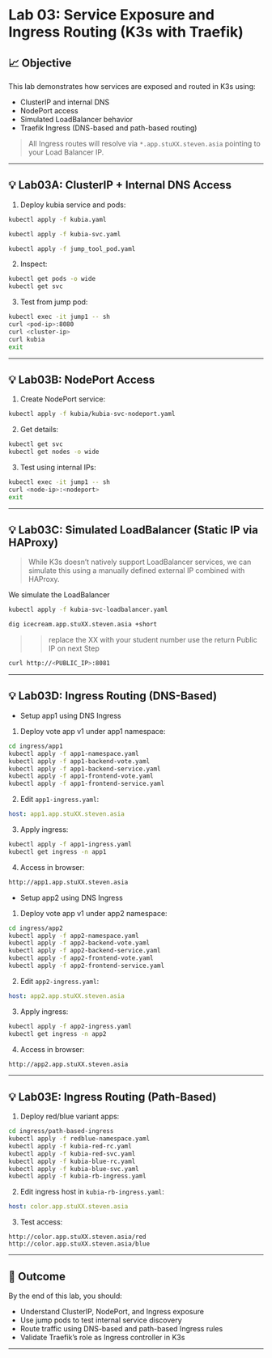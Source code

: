 # Lab 03: Service Exposure and Ingress Routing (K3s with Traefik)

## 📈 Objective

This lab demonstrates how services are exposed and routed in K3s using:

* ClusterIP and internal DNS
* NodePort access
* Simulated LoadBalancer behavior
* Traefik Ingress (DNS-based and path-based routing)

> All Ingress routes will resolve via `*.app.stuXX.steven.asia` pointing to your Load Balancer IP.

---

## 💡 Lab03A: ClusterIP + Internal DNS Access

1. Deploy kubia service and pods:

```bash
kubectl apply -f kubia.yaml
```

```bash 
kubectl apply -f kubia-svc.yaml
```

```bash 
kubectl apply -f jump_tool_pod.yaml
```

2. Inspect:

```bash
kubectl get pods -o wide
kubectl get svc
```

3. Test from jump pod:

```bash
kubectl exec -it jump1 -- sh
curl <pod-ip>:8080
curl <cluster-ip>
curl kubia
exit
```

---

## 💡 Lab03B: NodePort Access

1. Create NodePort service:

```bash
kubectl apply -f kubia/kubia-svc-nodeport.yaml
```

2. Get details:

```bash
kubectl get svc
kubectl get nodes -o wide
```

3. Test using internal IPs:

```bash
kubectl exec -it jump1 -- sh
curl <node-ip>:<nodeport>
exit
```

---

## 💡 Lab03C: Simulated LoadBalancer (Static IP via HAProxy)

> While K3s doesn’t natively support LoadBalancer services, we can simulate this using a manually defined external IP combined with HAProxy.

We simulate the LoadBalancer 

```bash 
kubectl apply -f kubia-svc-loadbalancer.yaml
```

```bash 
dig icecream.app.stuXX.steven.asia +short 
```
>> replace the XX with your student number
>> use the return Public IP on next Step 

```bash 
curl http://<PUBLIC_IP>:8081
```

---

## 💡 Lab03D: Ingress Routing (DNS-Based)

* Setup app1 using DNS Ingress

1. Deploy vote app v1 under app1 namespace:

```bash
cd ingress/app1
kubectl apply -f app1-namespace.yaml
kubectl apply -f app1-backend-vote.yaml
kubectl apply -f app1-backend-service.yaml
kubectl apply -f app1-frontend-vote.yaml
kubectl apply -f app1-frontend-service.yaml
```

2. Edit `app1-ingress.yaml`:

```yaml
host: app1.app.stuXX.steven.asia
```

3. Apply ingress:

```bash
kubectl apply -f app1-ingress.yaml
kubectl get ingress -n app1
```

4. Access in browser:

```bash
http://app1.app.stuXX.steven.asia
```

* Setup app2 using DNS Ingress

1. Deploy vote app v1 under app2 namespace:

```bash
cd ingress/app2
kubectl apply -f app2-namespace.yaml
kubectl apply -f app2-backend-vote.yaml
kubectl apply -f app2-backend-service.yaml
kubectl apply -f app2-frontend-vote.yaml
kubectl apply -f app2-frontend-service.yaml
```

2. Edit `app2-ingress.yaml`:

```yaml
host: app2.app.stuXX.steven.asia
```

3. Apply ingress:

```bash
kubectl apply -f app2-ingress.yaml
kubectl get ingress -n app2
```

4. Access in browser:

```bash
http://app2.app.stuXX.steven.asia
```

---

## 💡 Lab03E: Ingress Routing (Path-Based)

1. Deploy red/blue variant apps:

```bash
cd ingress/path-based-ingress
kubectl apply -f redblue-namespace.yaml
kubectl apply -f kubia-red-rc.yaml
kubectl apply -f kubia-red-svc.yaml
kubectl apply -f kubia-blue-rc.yaml
kubectl apply -f kubia-blue-svc.yaml
kubectl apply -f kubia-rb-ingress.yaml
```

2. Edit ingress host in `kubia-rb-ingress.yaml`:

```yaml
host: color.app.stuXX.steven.asia
```

3. Test access:

```
http://color.app.stuXX.steven.asia/red
http://color.app.stuXX.steven.asia/blue
```

---

## 🔐 Outcome

By the end of this lab, you should:

* Understand ClusterIP, NodePort, and Ingress exposure
* Use jump pods to test internal service discovery
* Route traffic using DNS-based and path-based Ingress rules
* Validate Traefik’s role as Ingress controller in K3s

---
